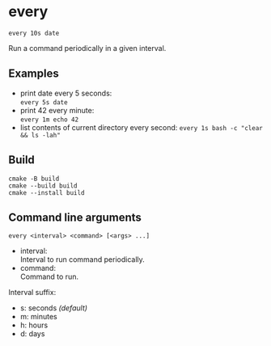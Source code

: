 # every

    every 10s date

Run a command periodically in a given interval.

## Examples

- print date every 5 seconds:  
  `every 5s date`
- print 42 every minute:  
  `every 1m echo 42`
- list contents of current directory every second:
  `every 1s bash -c "clear && ls -lah"`

## Build

    cmake -B build
    cmake --build build
    cmake --install build

## Command line arguments

    every <interval> <command> [<args> ...]

- interval:  
  Interval to run command periodically.
- command:  
  Command to run.

Interval suffix:
- s: seconds _(default)_
- m: minutes
- h: hours
- d: days
